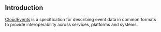 ## Introduction

[CloudEvents](https://cloudevents.io/zh-cn/) is a specification for describing event data in common formats to provide interoperability across services, platforms and systems.

